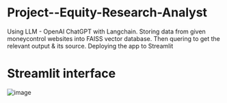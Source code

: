 # Project--Equity-Research-Analyst
Using LLM - OpenAI ChatGPT with Langchain.
Storing data from given moneycontrol websites into FAISS vector database.
Then quering to get the relevant output & its source.
Deploying the app to Streamlit

# Streamlit interface


![image](https://github.com/sahilkadu96/Project--Equity-Research-Analyst/assets/106151994/2a2734b1-4a84-4343-a6ea-4f5f29e553d8)
